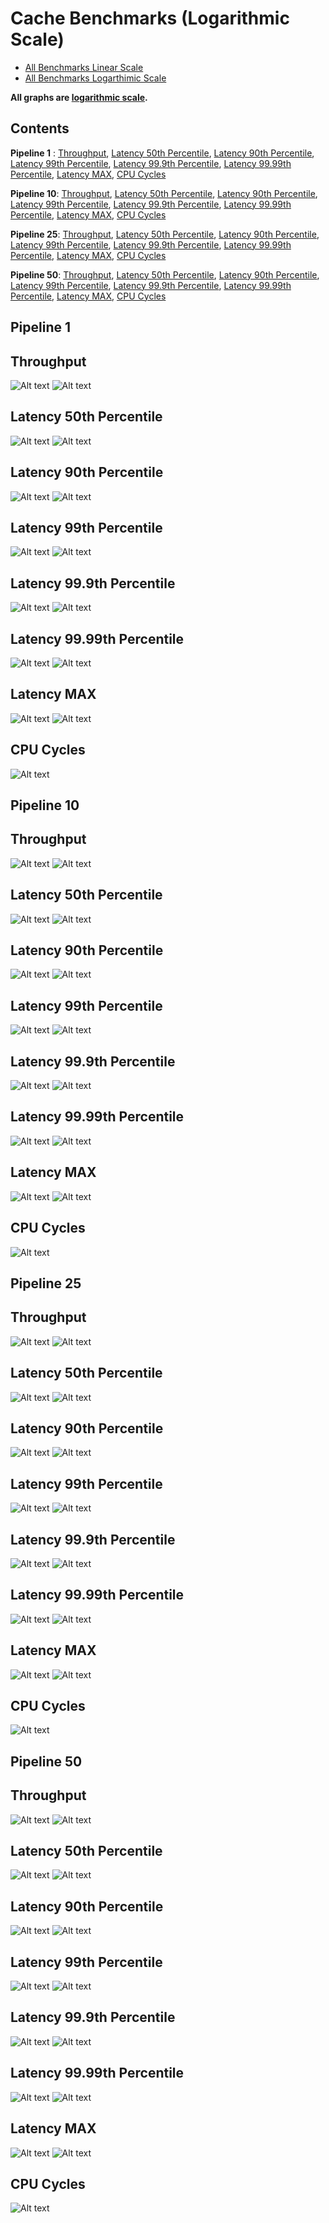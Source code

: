 # Cache Benchmarks (Logarithmic Scale)

- [All Benchmarks Linear Scale](LINEAR.md)
- [All Benchmarks Logarthimic Scale](LOGARITHMIC.md)

**All graphs are [logarithmic scale](https://en.wikipedia.org/wiki/Logarithmic_scale).**

## Contents

**Pipeline 1** : [Throughput](#throughput), 
[Latency 50th Percentile](#latency-50th-percentile),
[Latency 90th Percentile](#latency-90th-percentile),
[Latency 99th Percentile](#latency-99th-percentile),
[Latency 99.9th Percentile](#latency-999th-percentile),
[Latency 99.99th Percentile](#latency-9999th-percentile),
[Latency MAX](#latency-max),
[CPU Cycles](#cpu-cycles)

**Pipeline 10**: [Throughput](#throughput-1),
[Latency 50th Percentile](#latency-50th-percentile-1),
[Latency 90th Percentile](#latency-90th-percentile-1),
[Latency 99th Percentile](#latency-99th-percentile-1),
[Latency 99.9th Percentile](#latency-999th-percentile-1),
[Latency 99.99th Percentile](#latency-9999th-percentile-1),
[Latency MAX](#latency-max-1),
[CPU Cycles](#cpu-cycles-1)

**Pipeline 25**: [Throughput](#throughput-2),
[Latency 50th Percentile](#latency-50th-percentile-2),
[Latency 90th Percentile](#latency-90th-percentile-2),
[Latency 99th Percentile](#latency-99th-percentile-2),
[Latency 99.9th Percentile](#latency-999th-percentile-2),
[Latency 99.99th Percentile](#latency-9999th-percentile-2),
[Latency MAX](#latency-max-2),
[CPU Cycles](#cpu-cycles-2)

**Pipeline 50**: [Throughput](#throughput-3),
[Latency 50th Percentile](#latency-50th-percentile-3),
[Latency 90th Percentile](#latency-90th-percentile-3),
[Latency 99th Percentile](#latency-99th-percentile-3),
[Latency 99.9th Percentile](#latency-999th-percentile-3),
[Latency 99.99th Percentile](#latency-9999th-percentile-3),
[Latency MAX](#latency-max-3),
[CPU Cycles](#cpu-cycles-3)


## Pipeline 1

## Throughput

![Alt text](results/graphs/graph_opsec-which_sets-pipeline_1-kind_median-scale_logarithmic.png)
![Alt text](results/graphs/graph_opsec-which_gets-pipeline_1-kind_median-scale_logarithmic.png)

## Latency 50th Percentile

![Alt text](results/graphs/graph_latency_p50_00-which_sets-pipeline_1-kind_median-scale_logarithmic.png)
![Alt text](results/graphs/graph_latency_p50_00-which_gets-pipeline_1-kind_median-scale_logarithmic.png)

## Latency 90th Percentile

![Alt text](results/graphs/graph_latency_p90_00-which_sets-pipeline_1-kind_median-scale_logarithmic.png)
![Alt text](results/graphs/graph_latency_p90_00-which_gets-pipeline_1-kind_median-scale_logarithmic.png)

## Latency 99th Percentile

![Alt text](results/graphs/graph_latency_p99_00-which_sets-pipeline_1-kind_median-scale_logarithmic.png)
![Alt text](results/graphs/graph_latency_p99_00-which_gets-pipeline_1-kind_median-scale_logarithmic.png)

## Latency 99.9th Percentile

![Alt text](results/graphs/graph_latency_p99_90-which_sets-pipeline_1-kind_median-scale_logarithmic.png)
![Alt text](results/graphs/graph_latency_p99_90-which_gets-pipeline_1-kind_median-scale_logarithmic.png)

## Latency 99.99th Percentile

![Alt text](results/graphs/graph_latency_p99_99-which_sets-pipeline_1-kind_median-scale_logarithmic.png)
![Alt text](results/graphs/graph_latency_p99_99-which_gets-pipeline_1-kind_median-scale_logarithmic.png)

## Latency MAX

![Alt text](results/graphs/graph_latency_max-which_sets-pipeline_1-kind_median-scale_logarithmic.png)
![Alt text](results/graphs/graph_latency_max-which_gets-pipeline_1-kind_median-scale_logarithmic.png)

## CPU Cycles

![Alt text](results/graphs/graph_cpucycles-pipeline_1-kind_median-scale_logarithmic.png)

## Pipeline 10

## Throughput

![Alt text](results/graphs/graph_opsec-which_sets-pipeline_10-kind_median-scale_logarithmic.png)
![Alt text](results/graphs/graph_opsec-which_gets-pipeline_10-kind_median-scale_logarithmic.png)

## Latency 50th Percentile

![Alt text](results/graphs/graph_latency_p50_00-which_sets-pipeline_10-kind_median-scale_logarithmic.png)
![Alt text](results/graphs/graph_latency_p50_00-which_gets-pipeline_10-kind_median-scale_logarithmic.png)

## Latency 90th Percentile

![Alt text](results/graphs/graph_latency_p90_00-which_sets-pipeline_10-kind_median-scale_logarithmic.png)
![Alt text](results/graphs/graph_latency_p90_00-which_gets-pipeline_10-kind_median-scale_logarithmic.png)

## Latency 99th Percentile

![Alt text](results/graphs/graph_latency_p99_00-which_sets-pipeline_10-kind_median-scale_logarithmic.png)
![Alt text](results/graphs/graph_latency_p99_00-which_gets-pipeline_10-kind_median-scale_logarithmic.png)

## Latency 99.9th Percentile

![Alt text](results/graphs/graph_latency_p99_90-which_sets-pipeline_10-kind_median-scale_logarithmic.png)
![Alt text](results/graphs/graph_latency_p99_90-which_gets-pipeline_10-kind_median-scale_logarithmic.png)

## Latency 99.99th Percentile

![Alt text](results/graphs/graph_latency_p99_99-which_sets-pipeline_10-kind_median-scale_logarithmic.png)
![Alt text](results/graphs/graph_latency_p99_99-which_gets-pipeline_10-kind_median-scale_logarithmic.png)

## Latency MAX

![Alt text](results/graphs/graph_latency_max-which_sets-pipeline_10-kind_median-scale_logarithmic.png)
![Alt text](results/graphs/graph_latency_max-which_gets-pipeline_10-kind_median-scale_logarithmic.png)

## CPU Cycles

![Alt text](results/graphs/graph_cpucycles-pipeline_10-kind_median-scale_logarithmic.png)

## Pipeline 25

## Throughput

![Alt text](results/graphs/graph_opsec-which_sets-pipeline_25-kind_median-scale_logarithmic.png)
![Alt text](results/graphs/graph_opsec-which_gets-pipeline_25-kind_median-scale_logarithmic.png)

## Latency 50th Percentile

![Alt text](results/graphs/graph_latency_p50_00-which_sets-pipeline_25-kind_median-scale_logarithmic.png)
![Alt text](results/graphs/graph_latency_p50_00-which_gets-pipeline_25-kind_median-scale_logarithmic.png)

## Latency 90th Percentile

![Alt text](results/graphs/graph_latency_p90_00-which_sets-pipeline_25-kind_median-scale_logarithmic.png)
![Alt text](results/graphs/graph_latency_p90_00-which_gets-pipeline_25-kind_median-scale_logarithmic.png)

## Latency 99th Percentile

![Alt text](results/graphs/graph_latency_p99_00-which_sets-pipeline_25-kind_median-scale_logarithmic.png)
![Alt text](results/graphs/graph_latency_p99_00-which_gets-pipeline_25-kind_median-scale_logarithmic.png)

## Latency 99.9th Percentile

![Alt text](results/graphs/graph_latency_p99_90-which_sets-pipeline_25-kind_median-scale_logarithmic.png)
![Alt text](results/graphs/graph_latency_p99_90-which_gets-pipeline_25-kind_median-scale_logarithmic.png)

## Latency 99.99th Percentile

![Alt text](results/graphs/graph_latency_p99_99-which_sets-pipeline_25-kind_median-scale_logarithmic.png)
![Alt text](results/graphs/graph_latency_p99_99-which_gets-pipeline_25-kind_median-scale_logarithmic.png)

## Latency MAX

![Alt text](results/graphs/graph_latency_max-which_sets-pipeline_25-kind_median-scale_logarithmic.png)
![Alt text](results/graphs/graph_latency_max-which_gets-pipeline_25-kind_median-scale_logarithmic.png)

## CPU Cycles

![Alt text](results/graphs/graph_cpucycles-pipeline_25-kind_median-scale_logarithmic.png)

## Pipeline 50

## Throughput

![Alt text](results/graphs/graph_opsec-which_sets-pipeline_50-kind_median-scale_logarithmic.png)
![Alt text](results/graphs/graph_opsec-which_gets-pipeline_50-kind_median-scale_logarithmic.png)

## Latency 50th Percentile

![Alt text](results/graphs/graph_latency_p50_00-which_sets-pipeline_50-kind_median-scale_logarithmic.png)
![Alt text](results/graphs/graph_latency_p50_00-which_gets-pipeline_50-kind_median-scale_logarithmic.png)

## Latency 90th Percentile

![Alt text](results/graphs/graph_latency_p90_00-which_sets-pipeline_50-kind_median-scale_logarithmic.png)
![Alt text](results/graphs/graph_latency_p90_00-which_gets-pipeline_50-kind_median-scale_logarithmic.png)

## Latency 99th Percentile

![Alt text](results/graphs/graph_latency_p99_00-which_sets-pipeline_50-kind_median-scale_logarithmic.png)
![Alt text](results/graphs/graph_latency_p99_00-which_gets-pipeline_50-kind_median-scale_logarithmic.png)

## Latency 99.9th Percentile

![Alt text](results/graphs/graph_latency_p99_90-which_sets-pipeline_50-kind_median-scale_logarithmic.png)
![Alt text](results/graphs/graph_latency_p99_90-which_gets-pipeline_50-kind_median-scale_logarithmic.png)

## Latency 99.99th Percentile

![Alt text](results/graphs/graph_latency_p99_99-which_sets-pipeline_50-kind_median-scale_logarithmic.png)
![Alt text](results/graphs/graph_latency_p99_99-which_gets-pipeline_50-kind_median-scale_logarithmic.png)

## Latency MAX

![Alt text](results/graphs/graph_latency_max-which_sets-pipeline_50-kind_median-scale_logarithmic.png)
![Alt text](results/graphs/graph_latency_max-which_gets-pipeline_50-kind_median-scale_logarithmic.png)

## CPU Cycles

![Alt text](results/graphs/graph_cpucycles-pipeline_50-kind_median-scale_logarithmic.png)
